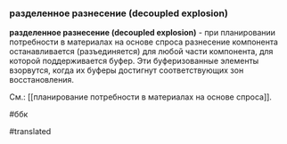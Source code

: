 ### разделенное разнесение (decoupled explosion)

**разделенное разнесение (decoupled explosion)** - при планировании потребности в материалах на основе спроса разнесение компонента останавливается (разъединяется) для любой части компонента, для которой поддерживается буфер. Эти буферизованные элементы взорвутся, когда их буферы достигнут соответствующих зон восстановления.

См.: [[планирование потребности в материалах на основе спроса]].

#ббк

#translated
